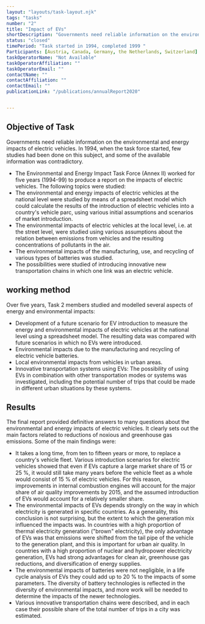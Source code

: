 ```yaml
---
layout: "layouts/task-layout.njk"
tags: "tasks"
number: "2"
title: "Impact of EVs"
shortDescription: "Governments need reliable information on the environmental and energy impacts of electric vehicles"
status: "closed"
timePeriod: "Task started in 1994, completed 1999 "
Participants: [Austria, Canada, Germany, the Netherlands, Switzerland]
taskOperatorName: "Not Available"
taskOperatorAffiliation: ""
taskOperatorEmail: ""
contactName: ""
contactAffiliation: ""
contactEmail: ""
publicationLink: "/publications/annualReport2020"


---
```


## Objective of Task
Governments need reliable information on the environmental and energy impacts of electric vehicles. In 1994, when the task force started, few studies had been done on this subject, and some of the available	information was contradictory. 

- The Environmental and Energy Impact Task Force (Annex II) worked for five years (1994-99) to produce a report on the impacts of electric vehicles. The following topics were studied: 
- The environmental and energy impacts of electric vehicles at the national level were studied by means of a spreadsheet model which could calculate the results of the introduction of electric vehicles into a country's vehicle parc, using various initial assumptions and scenarios of market introduction. 
- The environmental impacts of electric vehicles at the local level, i.e. at the street level, were studied using various assumptions about the relation between emissions from vehicles and the resulting concentrations of pollutants in the air. 
- The environmental impacts of the manufacturing, use, and recycling of various types of batteries was studied. 
- The possibilities were studied of introducing innovative new transportation chains in which one link was an electric vehicle.

## working method
Over five years, Task 2 members studied and modelled several aspects of energy and environmental impacts: 
- Development of a future scenario for EV introduction to measure the energy and environmental impacts of electric vehicles at the national level using a spreadsheet model. The resulting data was compared with future scenarios in which no EVs were introduced. 
- Environmental impacts due to the manufacturing and recycling of electric vehicle batteries. 
- Local environmental impacts from vehicles in urban areas. 
- Innovative transportation systems using EVs: The possibility of using EVs in combination with other transportation modes or systems was investigated, including the potential number of trips that could be made in different urban situations by these systems.       

## Results
The final report provided definitive answers to many questions about the environmental and energy impacts of electric vehicles. It clearly sets out the main factors related to reductions of noxious and greenhouse gas emissions. Some of the main findings were: 

- It takes a long time, from ten to fifteen years or more, to replace a country's vehicle fleet. Various introduction scenarios for electric vehicles showed that even if EVs capture a large market share of 15 or 25 %, it would still take many years before the vehicle fleet as a whole would consist of 15 % of electric vehicles. For this reason, improvements in internal combustion engines will account for the major share of air quality improvements by 2015, and the assumed introduction of EVs would account for a relatively smaller share. 
- The environmental impacts of EVs depends strongly on the way in which electricity is generated in specific countries. As a generality, this conclusion is not surprising, but the extent to which the generation mix influenced the impacts was. In countries with a high proportion of thermal electricity generation ("brown" electricity), the only advantage of EVs was that emissions were shifted from the tail pipe of the vehicle to the generation plant, and this is important for urban air quality. In countries with a high proportion of nuclear and hydropower electricity generation, EVs had strong advantages for clean air, greenhouse gas reductions, and diversification of energy supplies. 
- The environmental impacts of batteries were not negligible, in a life cycle analysis of EVs they could add up to 20 % to the impacts of some parameters. The diversity of battery technologies is reflected in the diversity of environmental impacts, and more work will be needed to determine the impacts of the newer technologies. 
- Various innovative transportation chains were described, and in each case their possible share of the total number of trips in a city was estimated. 